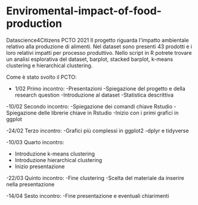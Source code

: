 # Enviromental-impact-of-food-production
Datascience4Citizens PCTO 2021
Il progetto riguarda l'impatto ambientale relativo alla produzione di alimenti.
Nel dataset sono presenti 43 prodotti e i loro relativi impatti per processo produttivo.
Nello script in R potrete trovare un analisi esplorativa del dataset, barplot, stacked barplot, k-means clustering e hierarchical clustering.

Come è stato svolto il PCTO:


- 1/02 Primo incontro:
   -Presentazioni
   -Spiegazione del progetto e della research question
   -Introduzione al dataset
   -Statistica descrittiva
   
-10/02 Secondo incontro:
   -Spiegazione dei comandi chiave Rstudio
   -Spiegazione delle librerie chiave in Rstudio
   -Inizio con i primi grafici in ggplot
   
-24/02 Terzo incontro:
   -Grafici più complessi in ggplot2
   -dplyr e tidyverse

-10/03 Quarto incontro:
   - Introduzione k-means clustering
   - Introduzione hierarchical clustering
   - Inizio presentazione

-22/03 Quinto incontro:
   -Fine clustering 
   -Scelta del materiale da inserire nella presentazione
   
-14/04 Sesto incontro:
   -Fine presentazione e eventuali chiarimenti

